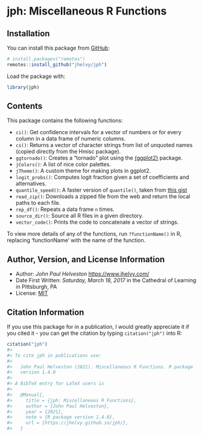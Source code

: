 
<!-- README.md is generated from README.Rmd. Please edit that file -->

# jph: Miscellaneous R Functions

<!-- badges: start -->

<!-- badges: end -->

## Installation

You can install this package from
[GitHub](https://github.com/jhelvy/jph):

``` r
# install.packages("remotes")
remotes::install_github("jhelvy/jph")
```

Load the package with:

``` r
library(jph)
```

## Contents

This package contains the following functions:

  - `ci()`: Get confidence intervals for a vector of numbers or for
    every column in a data frame of numeric columns.
  - `cs()`: Returns a vector of character strings from list of unquoted
    names (copied directly from the Hmisc package).
  - `ggtornado()`: Creates a “tornado” plot using the
    [{ggplot2}](https://ggplot2.tidyverse.org/) package.
  - `jColors()`: A list of nice color palettes.
  - `jTheme()`: A custom theme for making plots in ggplot2.
  - `logit_probs()`: Computes logit fraction given a set of coefficients
    and alternatives.
  - `quantile_speed()`: A faster version of `quantile()`, taken from
    [this
    gist](https://gist.github.com/sikli/f1775feb9736073cefee97ec81f6b193)
  - `read_zip()`: Downloads a zipped file from the web and return the
    local paths to each file.
  - `rep_df()`: Repeats a data frame `n` times.
  - `source_dir()`: Source all R files in a given directory.
  - `vector_code()`: Prints the code to concatenate a vector of strings.

To view more details of any of the functions, run `?functionName()` in
R, replacing ‘functionName’ with the name of the function.

## Author, Version, and License Information

  - Author: *John Paul Helveston* <https://www.jhelvy.com/>
  - Date First Written: *Saturday, March 18, 2017* in the Cathedral of
    Learning in Pittsburgh, PA
  - License: [MIT](https://github.com/jhelvy/jph/blob/master/LICENSE.md)

## Citation Information

If you use this package for in a publication, I would greatly appreciate
it if you cited it - you can get the citation by typing
`citation("jph")` into R:

``` r
citation("jph")
#> 
#> To cite jph in publications use:
#> 
#>   John Paul Helveston (2021). Miscellaneous R Functions. R package
#>   version 1.4.0
#> 
#> A BibTeX entry for LaTeX users is
#> 
#>   @Manual{,
#>     title = {jph: Miscellaneous R Functions},
#>     author = {John Paul Helveston},
#>     year = {2021},
#>     note = {R package version 1.4.0},
#>     url = {https://jhelvy.github.io/jph/},
#>   }
```

